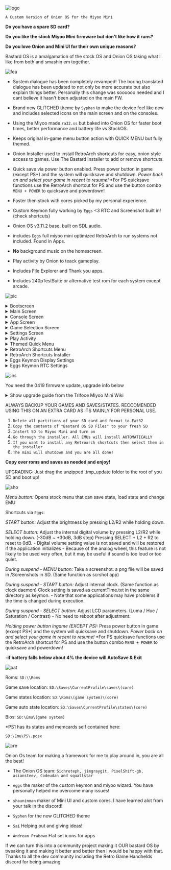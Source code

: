 ![logo](https://user-images.githubusercontent.com/106662128/179464287-bf776fbb-b4bb-4603-ac72-e53d26d1753d.png)

`A Custom Version of Onion OS for the Miyoo Mini`

**Do you have a spare SD card?** 

**Do you like the stock Miyoo Mini firmware but don't like how it runs?** 

**Do you love Onion and Mini UI for their own unique reasons?** 

Bastard OS is a amalgamation of the stock OS and Onion OS taking what I like from both and smashin em together.

![fea](https://user-images.githubusercontent.com/106662128/179464381-e85cb7c7-fe51-46f6-8121-676b8ab352ba.png)


* System dialogue has been completely revamped! The boring translated dialogue has been updated to not only be more accurate but also explain things better. Personally this change was soooooo needed and I cant believe it hasn't been adjusted on the main FW.

* Brand new GLITCHED theme by `Syphen` to make the device feel like new and includes selected icons on the main screen and on the consoles.

* Using the Miyoo made `ra32.ss` but baked into Onion OS for faster boot times, better performance and battery life vs StockOS.

* Keeps original in-game menu button action with QUICK MENU but fully themed.

* Onion Installer used to install RetroArch shortcuts for easy, onion style access to games. Use The Bastard Installer to add or remove shortcuts.

* Quick save via power button enabled. Press power button in game (except PS*) and the system will quicksave and shutdown. *Power back on and select your game in recent to resume!* *For PS quicksave functions use the RetroArch shortcut for PS and use the button combo `MENU + POWER` to quicksave and powerdown!

* Faster then stock with cores picked by my personal experience.

* Custom Keymon fully working by `Eggs` <3 RTC and Screenshot built in! (check shortcuts)

* Onion OS v3.11.2 base, built on SDL audio.

* includes `Eggs` full miyoo mini optimized RetroArch to run systems not included. Found in Apps.

* **No** background music on the homescreen.

* Play activity by Onion to teack gameplay.

* Includes File Explorer and Thank you apps.

* Includes 240pTestSuite or alternative test rom for each system except arcade.

![pic](https://user-images.githubusercontent.com/106662128/179464441-88b770d9-4eda-40f6-a63d-ea6dfe827c8f.png)

<details><summary>Bootscreen</summary><br>

![bootScreen](https://user-images.githubusercontent.com/106662128/178097567-b7d8ccdc-0aa5-4d00-8338-19c9b4118b06.png)
  
</details>

<details><summary>Main Screen</summary><br>
  
![MainUI_002](https://user-images.githubusercontent.com/106662128/178097580-52536a1c-67f6-49aa-93f8-f53cf7202b4a.png)

</details>
  
<details><summary>Console Screen</summary><br>

![MainUI_005](https://user-images.githubusercontent.com/106662128/178097611-0fad844a-a7da-40e5-b626-c1a38b36f209.png)
 
</details>

<details><summary>App Screen</summary><br>
  
![MainUI_006](https://user-images.githubusercontent.com/106662128/178097621-166ce8a1-7e2b-4ef9-9a0a-4eed3de1fb7c.png)

</details>

<details><summary>Game Selection Screen</summary><br>
  
![MainUI_008](https://user-images.githubusercontent.com/106662128/178097636-5354aa6f-1117-4fc0-942e-b03570adfb57.png)
![MainUI_007](https://user-images.githubusercontent.com/106662128/178097637-2718e34f-cf27-4d36-a4a9-82913a82be2a.png)

</details>
  
<details><summary>Settings Screen</summary><br>
  
![MainUI_009](https://user-images.githubusercontent.com/106662128/178097641-1f3a64c1-5db0-4a27-a3a5-6d263381dafd.png)
![MainUI_012](https://user-images.githubusercontent.com/106662128/178097643-896de89c-c824-4db3-924b-9faa552672bf.png)
![MainUI_010](https://user-images.githubusercontent.com/106662128/178097644-548aa17f-865b-46bb-884e-f7a2b35178b4.png)
![MainUI_011](https://user-images.githubusercontent.com/106662128/178097645-4230d9c7-ba8b-4e2f-b092-9685334ce6b7.png)

</details>
  
<details><summary>Play Activity</summary><br>
  
![MainUI_013](https://user-images.githubusercontent.com/106662128/178097653-264b5c2e-37f2-424e-b1ab-768ad2c2da3e.png)

</details>
  
<details><summary>Themed Quick Menu</summary><br>
 
![Megaman Battle Network 1_001](https://user-images.githubusercontent.com/106662128/178097659-4c81655e-f141-4923-ae83-5d756a160ea1.png)

</details>
  
<details><summary>RetroArch Shortcuts Menu</summary><br>
  
![MainUI_010](https://user-images.githubusercontent.com/106662128/176839689-14c0aebf-ac2a-4910-9749-449f561fa037.png)

</details>
 
<details><summary>RetroArch Shortcuts Installer</summary><br>
  
![The Bastard Installer_000](https://user-images.githubusercontent.com/106662128/178097693-cd8f6b2c-c8e1-4343-a064-12199b288d90.png)

</details>
  
<details><summary>Eggs Keymon Display Settings</summary><br>

![MainUI_016](https://user-images.githubusercontent.com/106662128/178097703-affd9784-0285-4264-8bd5-731dc66d71a2.png)

</details>

<details><summary>Eggs Keymon RTC Settings</summary><br>
  
![MainUI_018](https://user-images.githubusercontent.com/106662128/178097705-4880a81d-b26d-4ed2-9b90-c1fd25ce75eb.png)

</details>

![ins](https://user-images.githubusercontent.com/106662128/179464498-19d3acf8-0cad-4b63-ad13-f92609c9a346.png)

You need the 0419 firmware update, upgrade info below

<details><summary>Show upgrade guide from the Trifoce Miyoo Mini Wiki</summary><br>
<a href="https://github.com/TriForceX/MiyooCFW/wiki/Miyoo-Mini#firmware-update-guide" rel="nofollow">Source with picture guide</a>
  
  
<p>Download latest update direct from Miyoo from official <a href="https://lemiyoo.cn/upgrade" rel="nofollow">website</a> or from our <a href="https://drive.google.com/drive/folders/192KkgJ6rTy5gpYRyPIK4D0_apm8bwVlm?usp=sharing" rel="nofollow">backups</a></p>
<p><em><strong>NOTE PLEASE READ FIRST</strong></em></p>
<ol>
<li>use a trustworthy SD card(sandisk, toshiba, etc.)</li>
<li>Make sure miyoo283_fw.img was downloaded correctly (file size: 15,134,744 CRC32:814ED165)&amp; MD5 (miyoo283_fw.img) = 32ce41b44cf9d35f4ee9ceae0ba7827d</li>
</ol>
<p>Additional Tips: Please use a power plug that is not more than 5V, do not upgrade through the computers usb charging,
copy the firmware files to TF card immediately after upgrading the machine do not flash after playing games, otherwise its easy to lose data AND END UP WITH A brick!:)</p>
<p><em><strong>Note: VERY IMPORTANT Remove the battery first then proceed with the upgrade!</strong></em>
Step 1 Download Miyoo283_fw. Img firmware &amp; the A wild card zip.
Step 2 Copying TF cards connect to a computer through a card reader then copy the downloaded Miyoo283_Fw. img firmware directly to the root directory of the TF card.
Step 3 Upgrading Do not power off during upgrade! You can't press the power button! It turns into bricks!</p>
<ol>
<li>Power off remove the battery</li>
<li>Install the TF card back</li>
<li>Power on through Type C plug the data cable and enter charging state</li>
<li>Do not press the power button. It will enter the firmware upgrade state automatically.</li>
<li>The upgrade takes about 2 minutes after the update it will enter a charging state only then remove the cable very important as its still writing to internal NAND.</li>
</ol>
<p>Step 4 Please delete the Miyoo283_fw. Img firmware copied from the TF card after the upgrade!
Step 5 Copy (first backup your card,you will loose your saved data)Copy APP, Emu, RApp, RetroArch from the wild card folder that you downloaded to the TF card and directly overwrite any files is ask to.```</p>
<p>Additional Tips: Please use a power plug that is not more than 5V, do not upgrade through the computers usb charging,
copy the firmware files to TF card immediately after upgrading the machine do not start playing games, otherwise its easy to lose data AND END UP WITH A brick! :)</p>
</details>

ALWAYS BACKUP YOUR GAMES AND SAVES/STATES. RECCOMENDED USING THIS ON AN EXTRA CARD AS ITS MAINLY FOR PERSONAL USE.

1. `Delete all partitions of your SD card and format to Fat32`
2. `Copy the contents of "Bastard OS SD Files" to your fresh SD` 
3. `Instert SD to Miyoo Mini and turn on`
4. `Go through the installer. All EMUs will install AUTOMATICALLY`
5. `If you want to install any Retroarch shortcuts then select them in the installer`
3. `The mini will shutdown and you are all done!`

**Copy over roms and saves as needed and enjoy!**

UPGRADING: Just drag the unzipped .tmp_update folder to the root of you SD and boot up!

![sho](https://user-images.githubusercontent.com/106662128/179464581-e94610d4-5ec0-4d5b-b9d4-303a1f08deac.png)

*Menu button:* Opens stock menu that can save state, load state and change EMU

Shortcuts via `Eggs`:

*START button:* Adjust the brightness by pressing L2/R2 while holding down.

*SELECT button:* Adjust the internal digital volume by pressing L2/R2 while holding down. (-30dB \~ +30dB, 3dB step) Pressing SELECT + L2 + R2 to reset to 0dB. - Digital volume setting value is not saved and will be restored if the application initializes - Because of the analog wheel, this feature is not likely to be used very often, but it may be useful if sound is too loud or too quiet.

*During suspend - MENU button:* Take a screenshot. a png file will be saved in /Screenshots in SD. (Same function as scrshot app)

*During suspend - START button:* Adjust internal clock. (Same function as clock daemon) Clock setting is saved as currentTime.txt in the same directory as keymon. - Note that some applications may have problems if the time is changed during execution.

*During suspend - SELECT button:* Adjust LCD parameters. (Luma / Hue / Saturation / Contrast) - No need to reboot after adjustment.

*Holding power button ingame (EXCEPT PS):* Press power button in game (except PS*) and the system will quicksave and shutdown. *Power back on and select your game in recent to resume!* *For PS quicksave functions use the RetroArch shortcut for PS and use the button combo `MENU + POWER` to quicksave and powerdown!

**-if battery falls below about 4% the device will AutoSave & Exit**

![pat](https://user-images.githubusercontent.com/106662128/179464606-cbb53c0c-ca18-406b-8424-30a0480ce185.png)

Roms: `SD:\\Roms`

Game save location: `SD:\Saves\CurrentProfile\saves\(core)`

Game states location: `SD:\Roms\(game system)\(core)`

Game auto state location: `SD:\Saves\CurrentProfile\states\(core)`

Bios: `SD:\Emu\(game system)`

\*PS1 has its states and memcards self contained here:

`SD:\Emu\PS\.pcsx`

![cre](https://user-images.githubusercontent.com/106662128/179464628-fffd8636-b30a-4ddd-af46-faea2fc9638d.png)

Onion Os team for making a framework for me to play around in, you are all the best!
* The Onion OS team: `Sichroteph, jimgraygit, PixelShift-gb, asiansteev, Codeudan and squallstar`

* `eggs` the maker of the custom keymon and miyoo wizard. You have personally helped me overcome many issues!

* `shauninman` maker of Mini UI and custom cores. I have learned alot from your talk in the discord!

* `Syphen` for the new GLITCHED theme

* `Saí` Helping out and giving ideas!

* `Andrean Prabowo` Flat set icons for apps


If we can turn this into a community project making it OUR bastard OS by tweaking it and making it better and better then I would be happy with that. Thanks to all the dev community including the Retro Game Handhelds discord for being amazing
